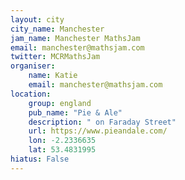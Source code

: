 ```yaml
---
layout: city                                           
city_name: Manchester                                                               
jam_name: Manchester MathsJam
email: manchester@mathsjam.com
twitter: MCRMathsJam
organiser:
    name: Katie
    email: manchester@mathsjam.com
location:
    group: england
    pub_name: "Pie & Ale"
    description: " on Faraday Street"
    url: https://www.pieandale.com/
    lon: -2.2336635
    lat: 53.4831995
hiatus: False
---
```

